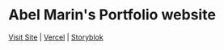 # Abel Marin's Portfolio website

[Visit Site](http://abelmarin.dev/) | [Vercel](https://vercel.com/abelmarin/porfolio) | [Storyblok](https://app.storyblok.com/#/me/spaces/1016726/dashboard)
